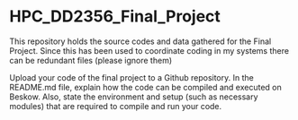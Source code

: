 # HPC_DD2356_Final_Project
This repository holds the source codes and data gathered for the Final Project. 
Since this has been used to coordinate coding in my systems there can be redundant files (please ignore them)

Upload your code of the final project to a Github repository. In the README.md file, explain how the code can be compiled and executed on Beskow. Also, state the environment and setup (such as necessary modules) that are required to compile and run your code. 